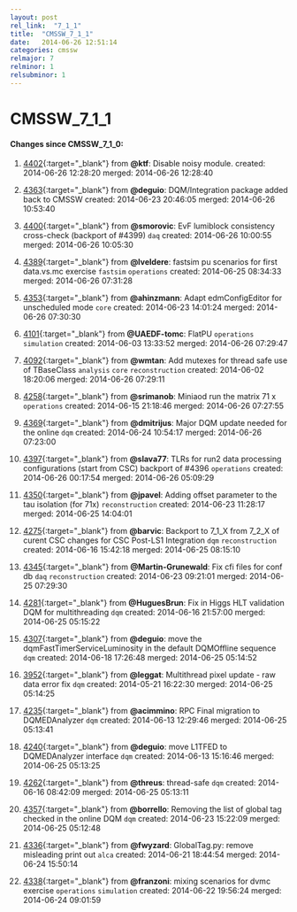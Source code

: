```yaml
---
layout: post
rel_link:  "7_1_1"
title:  "CMSSW_7_1_1"
date:   2014-06-26 12:51:14
categories: cmssw
relmajor: 7
relminor: 1
relsubminor: 1
---
```


# CMSSW_7_1_1
#### Changes since CMSSW_7_1_0:

1. [4402](http://github.com/cms-sw/cmssw/pull/4402){:target="_blank"}  from **@ktf**: Disable noisy module. created: 2014-06-26 12:28:20 merged: 2014-06-26 12:28:40

2. [4363](http://github.com/cms-sw/cmssw/pull/4363){:target="_blank"}  from **@deguio**: DQM/Integration package added back to CMSSW created: 2014-06-23 20:46:05 merged: 2014-06-26 10:53:40

3. [4400](http://github.com/cms-sw/cmssw/pull/4400){:target="_blank"}  from **@smorovic**: EvF lumiblock consistency cross-check (backport of #4399) `daq`  created: 2014-06-26 10:00:55 merged: 2014-06-26 10:05:30

4. [4389](http://github.com/cms-sw/cmssw/pull/4389){:target="_blank"}  from **@lveldere**: fastsim pu scenarios for first data.vs.mc exercise `fastsim`  `operations`  created: 2014-06-25 08:34:33 merged: 2014-06-26 07:31:28

5. [4353](http://github.com/cms-sw/cmssw/pull/4353){:target="_blank"}  from **@ahinzmann**: Adapt edmConfigEditor for unscheduled mode `core`  created: 2014-06-23 14:01:24 merged: 2014-06-26 07:30:30

6. [4101](http://github.com/cms-sw/cmssw/pull/4101){:target="_blank"}  from **@UAEDF-tomc**: FlatPU `operations`  `simulation`  created: 2014-06-03 13:33:52 merged: 2014-06-26 07:29:47

7. [4092](http://github.com/cms-sw/cmssw/pull/4092){:target="_blank"}  from **@wmtan**: Add mutexes for thread safe use of TBaseClass `analysis`  `core`  `reconstruction`  created: 2014-06-02 18:20:06 merged: 2014-06-26 07:29:11

8. [4258](http://github.com/cms-sw/cmssw/pull/4258){:target="_blank"}  from **@srimanob**: Miniaod run the matrix 71 x `operations`  created: 2014-06-15 21:18:46 merged: 2014-06-26 07:27:55

9. [4369](http://github.com/cms-sw/cmssw/pull/4369){:target="_blank"}  from **@dmitrijus**: Major DQM update needed for the online `dqm`  created: 2014-06-24 10:54:17 merged: 2014-06-26 07:23:00

10. [4397](http://github.com/cms-sw/cmssw/pull/4397){:target="_blank"}  from **@slava77**:  TLRs for run2 data processing configurations (start from CSC) backport of #4396  `operations`  created: 2014-06-26 00:17:54 merged: 2014-06-26 05:09:29

11. [4350](http://github.com/cms-sw/cmssw/pull/4350){:target="_blank"}  from **@jpavel**: Adding offset parameter to the tau isolation (for 71x) `reconstruction`  created: 2014-06-23 11:28:17 merged: 2014-06-25 14:04:01

12. [4275](http://github.com/cms-sw/cmssw/pull/4275){:target="_blank"}  from **@barvic**: Backport to 7_1_X from 7_2_X of curent CSC changes for CSC Post-LS1 Integration `dqm`  `reconstruction`  created: 2014-06-16 15:42:18 merged: 2014-06-25 08:15:10

13. [4345](http://github.com/cms-sw/cmssw/pull/4345){:target="_blank"}  from **@Martin-Grunewald**: Fix cfi files for conf db `daq`  `reconstruction`  created: 2014-06-23 09:21:01 merged: 2014-06-25 07:29:30

14. [4281](http://github.com/cms-sw/cmssw/pull/4281){:target="_blank"}  from **@HuguesBrun**: Fix in Higgs HLT validation DQM for multithreading `dqm`  created: 2014-06-16 21:57:00 merged: 2014-06-25 05:15:22

15. [4307](http://github.com/cms-sw/cmssw/pull/4307){:target="_blank"}  from **@deguio**: move the dqmFastTimerServiceLuminosity in the default DQMOffline sequence `dqm`  created: 2014-06-18 17:26:48 merged: 2014-06-25 05:14:52

16. [3952](http://github.com/cms-sw/cmssw/pull/3952){:target="_blank"}  from **@leggat**: Multithread pixel update - raw data error fix `dqm`  created: 2014-05-21 16:22:30 merged: 2014-06-25 05:14:25

17. [4235](http://github.com/cms-sw/cmssw/pull/4235){:target="_blank"}  from **@acimmino**: RPC Final migration to DQMEDAnalyzer `dqm`  created: 2014-06-13 12:29:46 merged: 2014-06-25 05:13:41

18. [4240](http://github.com/cms-sw/cmssw/pull/4240){:target="_blank"}  from **@deguio**: move L1TFED to DQMEDAnalyzer interface `dqm`  created: 2014-06-13 15:16:46 merged: 2014-06-25 05:13:25

19. [4262](http://github.com/cms-sw/cmssw/pull/4262){:target="_blank"}  from **@threus**: thread-safe `dqm`  created: 2014-06-16 08:42:09 merged: 2014-06-25 05:13:11

20. [4357](http://github.com/cms-sw/cmssw/pull/4357){:target="_blank"}  from **@borrello**: Removing the list of global tag checked in the online DQM `dqm`  created: 2014-06-23 15:22:09 merged: 2014-06-25 05:12:48

21. [4336](http://github.com/cms-sw/cmssw/pull/4336){:target="_blank"}  from **@fwyzard**: GlobalTag.py: remove misleading print out `alca`  created: 2014-06-21 18:44:54 merged: 2014-06-24 15:50:14

22. [4338](http://github.com/cms-sw/cmssw/pull/4338){:target="_blank"}  from **@franzoni**: mixing scenarios for dvmc exercise `operations`  `simulation`  created: 2014-06-22 19:56:24 merged: 2014-06-24 09:01:59
